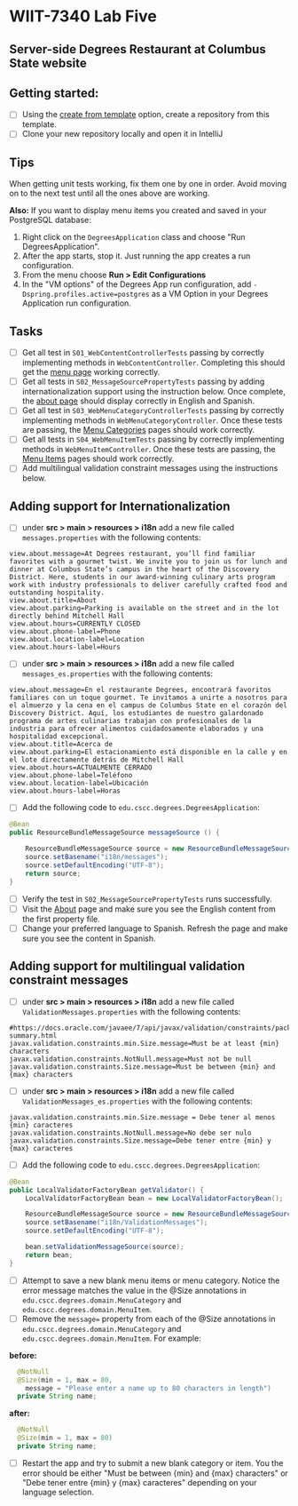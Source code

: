 # WIIT-7340 Lab Five
## Server-side Degrees Restaurant at Columbus State website  

## Getting started:

- [ ] Using the [create from template](https://help.github.com/en/github/creating-cloning-and-archiving-repositories/creating-a-repository-from-a-template) option, create a repository from this template.
- [ ] Clone your new repository locally and open it in IntelliJ

## Tips

When getting unit tests working, fix them one by one in order. Avoid moving on to the next test until all the ones above are working.

__Also:__ If you want to display menu items you created and saved in your PostgreSQL database:
1. Right click on the `DegreesApplication` class and choose "Run DegreesApplication".
1. After the app starts, stop it. Just running the app creates a run configuration.
1. From the menu choose __Run > Edit Configurations__ 
1. In the "VM options" of the Degrees App run configuration, add `-Dspring.profiles.active=postgres` as a VM Option in your Degrees Application run configuration. 

## Tasks

- [ ] Get all test in `S01_WebContentControllerTests` passing by correctly implementing methods in `WebContentController`.  Completing this should get the [menu page](http://localhost:3000/menu) working correctly.
- [ ] Get all tests in `S02_MessageSourcePropertyTests` passing by adding internationalization support using the instruction below. Once complete, the [about page](http://localhost:3000/about) should display correctly in English and Spanish.
- [ ] Get all test in `S03_WebMenuCategoryControllerTests` passing by correctly implementing methods in `WebMenuCategoryController`. Once these tests are passing, the [Menu Categories](http://localhost:3000/categories) pages should work correctly.
- [ ] Get all tests in `S04_WebMenuItemTests` passing by correctly implementing methods in `WebMenuItemController`. Once these tests are passing, the [Menu Items](http://localhost:3000/items) pages should work correctly.
- [ ] Add multilingual validation constraint messages using the instructions below.

## Adding support for Internationalization

- [ ] under __src > main > resources > i18n__ add a new file called `messages.properties` with the following contents:

```
view.about.message=At Degrees restaurant, you’ll find familiar favorites with a gourmet twist. We invite you to join us for lunch and dinner at Columbus State’s campus in the heart of the Discovery District. Here, students in our award-winning culinary arts program work with industry professionals to deliver carefully crafted food and outstanding hospitality.
view.about.title=About
view.about.parking=Parking is available on the street and in the lot directly behind Mitchell Hall
view.about.hours=CURRENTLY CLOSED
view.about.phone-label=Phone
view.about.location-label=Location
view.about.hours-label=Hours
```
  
- [ ] under __src > main > resources > i18n__ add a new file called `messages_es.properties` with the following contents:

```
view.about.message=En el restaurante Degrees, encontrará favoritos familiares con un toque gourmet. Te invitamos a unirte a nosotros para el almuerzo y la cena en el campus de Columbus State en el corazón del Discovery District. Aquí, los estudiantes de nuestro galardonado programa de artes culinarias trabajan con profesionales de la industria para ofrecer alimentos cuidadosamente elaborados y una hospitalidad excepcional.
view.about.title=Acerca de
view.about.parking=El estacionamiento está disponible en la calle y en el lote directamente detrás de Mitchell Hall
view.about.hours=ACTUALMENTE CERRADO
view.about.phone-label=Teléfono
view.about.location-label=Ubicación
view.about.hours-label=Horas
```

- [ ] Add the following code to `edu.cscc.degrees.DegreesApplication`:

```java
@Bean
public ResourceBundleMessageSource messageSource () {

    ResourceBundleMessageSource source = new ResourceBundleMessageSource();
    source.setBasename("i18n/messages");
    source.setDefaultEncoding("UTF-8");
    return source;
}
```

- [ ] Verify the test in `S02_MessageSourcePropertyTests` runs successfully.
- [ ] Visit the [About](http://localhost:3000/about) page and make sure you see the English content from the first property file.
- [ ] Change your preferred language to Spanish. Refresh the page and make sure you see the content in Spanish.

## Adding support for multilingual validation constraint messages

- [ ] under __src > main > resources > i18n__ add a new file called `ValidationMessages.properties` with the following contents:

```
#https://docs.oracle.com/javaee/7/api/javax/validation/constraints/package-summary.html
javax.validation.constraints.min.Size.message=Must be at least {min} characters
javax.validation.constraints.NotNull.message=Must not be null
javax.validation.constraints.Size.message=Must be between {min} and {max} characters
```
  
- [ ] under __src > main > resources > i18n__ add a new file called `ValidationMessages_es.properties` with the following contents:

```
javax.validation.constraints.min.Size.message = Debe tener al menos {min} caracteres
javax.validation.constraints.NotNull.message=No debe ser nulo
javax.validation.constraints.Size.message=Debe tener entre {min} y {max} caracteres
```

- [ ] Add the following code to `edu.cscc.degrees.DegreesApplication`:

```java
@Bean
public LocalValidatorFactoryBean getValidator() {
    LocalValidatorFactoryBean bean = new LocalValidatorFactoryBean();

    ResourceBundleMessageSource source = new ResourceBundleMessageSource();
    source.setBasename("i18n/ValidationMessages");
    source.setDefaultEncoding("UTF-8");

    bean.setValidationMessageSource(source);
    return bean;
}
```

- [ ] Attempt to save a new blank menu items or menu category. Notice the error message matches the value in the @Size annotations in `edu.cscc.degrees.domain.MenuCategory` and `edu.cscc.degrees.domain.MenuItem`.
- [ ] Remove the `message=` property from each of the @Size annotations in `edu.cscc.degrees.domain.MenuCategory` and `edu.cscc.degrees.domain.MenuItem`. For example:

__before:__
```java
  @NotNull
  @Size(min = 1, max = 80,
    message = "Please enter a name up to 80 characters in length")
  private String name;
```
__after:__
```java
  @NotNull
  @Size(min = 1, max = 80)
  private String name;
```
- [ ] Restart the app and try to submit a new blank category or item. You the error should be either "Must be between {min} and {max} characters" or "Debe tener entre {min} y {max} caracteres" depending on your language selection.